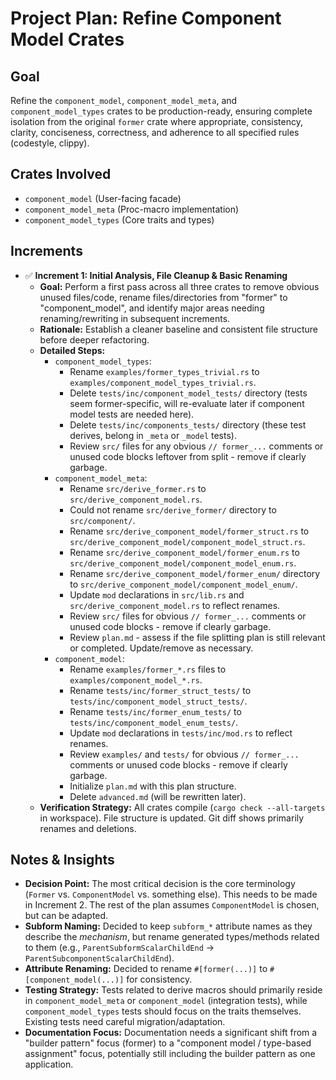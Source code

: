 # Project Plan: Refine Component Model Crates

## Goal

Refine the `component_model`, `component_model_meta`, and `component_model_types` crates to be production-ready, ensuring complete isolation from the original `former` crate where appropriate, consistency, clarity, conciseness, correctness, and adherence to all specified rules (codestyle, clippy).

## Crates Involved

*   `component_model` (User-facing facade)
*   `component_model_meta` (Proc-macro implementation)
*   `component_model_types` (Core traits and types)

## Increments

*   ✅ **Increment 1: Initial Analysis, File Cleanup & Basic Renaming**
    *   **Goal:** Perform a first pass across all three crates to remove obvious unused files/code, rename files/directories from "former" to "component_model", and identify major areas needing renaming/rewriting in subsequent increments.
    *   **Rationale:** Establish a cleaner baseline and consistent file structure before deeper refactoring.
    *   **Detailed Steps:**
        *   `component_model_types`:
            *   Rename `examples/former_types_trivial.rs` to `examples/component_model_types_trivial.rs`.
            *   Delete `tests/inc/component_model_tests/` directory (tests seem former-specific, will re-evaluate later if component model tests are needed here).
            *   Delete `tests/inc/components_tests/` directory (these test derives, belong in `_meta` or `_model` tests).
            *   Review `src/` files for any obvious `// former_...` comments or unused code blocks leftover from split - remove if clearly garbage.
        *   `component_model_meta`:
            *   Rename `src/derive_former.rs` to `src/derive_component_model.rs`.
            *   Could not rename `src/derive_former/` directory to `src/component/`.
            *   Rename `src/derive_component_model/former_struct.rs` to `src/derive_component_model/component_model_struct.rs`.
            *   Rename `src/derive_component_model/former_enum.rs` to `src/derive_component_model/component_model_enum.rs`.
            *   Rename `src/derive_component_model/former_enum/` directory to `src/derive_component_model/component_model_enum/`.
            *   Update `mod` declarations in `src/lib.rs` and `src/derive_component_model.rs` to reflect renames.
            *   Review `src/` files for obvious `// former_...` comments or unused code blocks - remove if clearly garbage.
            *   Review `plan.md` - assess if the file splitting plan is still relevant or completed. Update/remove as necessary.
        *   `component_model`:
            *   Rename `examples/former_*.rs` files to `examples/component_model_*.rs`.
            *   Rename `tests/inc/former_struct_tests/` to `tests/inc/component_model_struct_tests/`.
            *   Rename `tests/inc/former_enum_tests/` to `tests/inc/component_model_enum_tests/`.
            *   Update `mod` declarations in `tests/inc/mod.rs` to reflect renames.
            *   Review `examples/` and `tests/` for obvious `// former_...` comments or unused code blocks - remove if clearly garbage.
            *   Initialize `plan.md` with this plan structure.
            *   Delete `advanced.md` (will be rewritten later).
    *   **Verification Strategy:** All crates compile (`cargo check --all-targets` in workspace). File structure is updated. Git diff shows primarily renames and deletions.

## Notes & Insights

*   **Decision Point:** The most critical decision is the core terminology (`Former` vs. `ComponentModel` vs. something else). This needs to be made in Increment 2. The rest of the plan assumes `ComponentModel` is chosen, but can be adapted.
*   **Subform Naming:** Decided to keep `subform_*` attribute names as they describe the *mechanism*, but rename generated types/methods related to them (e.g., `ParentSubformScalarChildEnd` -> `ParentSubcomponentScalarChildEnd`).
*   **Attribute Renaming:** Decided to rename `#[former(...)]` to `#[component_model(...)]` for consistency.
*   **Testing Strategy:** Tests related to derive macros should primarily reside in `component_model_meta` or `component_model` (integration tests), while `component_model_types` tests should focus on the traits themselves. Existing tests need careful migration/adaptation.
*   **Documentation Focus:** Documentation needs a significant shift from a "builder pattern" focus (former) to a "component model / type-based assignment" focus, potentially still including the builder pattern as one application.
